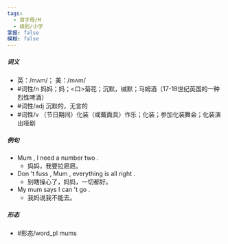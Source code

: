 ```yaml
---
tags:
  - 首字母/M
  - 级别/小学
掌握: false
模糊: false
---
```

##### 词义
- 英：/mʌm/； 美：/mʌm/
- #词性/n  妈妈；妈；<口>菊花；沉默，缄默；马姆酒（17-18世纪英国的一种烈性啤酒）
- #词性/adj  沉默的，无言的
- #词性/v  （节日期间）化装（或戴面具）作乐；化装；参加化装舞会；化装演出哑剧
##### 例句
- Mum , I need a number two .
	- 妈妈，我要拉㞎㞎。
- Don 't fuss , Mum , everything is all right .
	- 别瞎操心了，妈妈，一切都好。
- My mum says I can 't go .
	- 我妈说我不能去。
##### 形态
- #形态/word_pl mums

